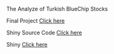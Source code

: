 The Analyze of Turkish BlueChip Stocks

Final Project [Click here](Project5.html)

Shiny Source Code [Click here](Shiny.R)

Shiny [Click here](https://dursunk.shinyapps.io/DataJugglers-Shiny/)



